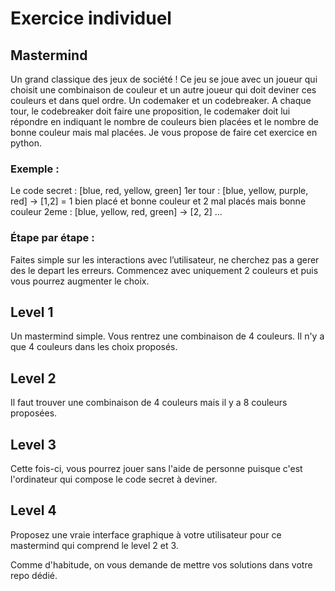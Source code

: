 # Exercice individuel

## Mastermind

Un grand classique des jeux de société !
Ce jeu se joue avec un joueur qui choisit une combinaison de couleur et un autre joueur qui doit deviner ces couleurs et dans quel ordre. Un codemaker et un codebreaker. A chaque tour, le codebreaker doit faire une proposition, le codemaker doit lui répondre en indiquant le nombre de couleurs bien placées et le nombre de bonne couleur mais mal placées.
Je vous propose de faire cet exercice en python.

### Exemple :
Le code secret : [blue, red, yellow, green]
1er tour : [blue, yellow, purple, red] -> [1,2] = 1 bien placé et bonne couleur et 2 mal placés mais bonne couleur
2eme : [blue, yellow, red, green] -> [2, 2]
…

### Étape par étape :
Faites simple sur les interactions avec l’utilisateur, ne cherchez pas a gerer des le depart les erreurs.
Commencez avec uniquement 2 couleurs et puis vous pourrez augmenter le choix.

## Level 1
Un mastermind simple. Vous rentrez une combinaison de 4 couleurs. Il n'y a que 4 couleurs dans les choix proposés.

## Level 2
Il faut trouver une combinaison de 4 couleurs mais il y a 8 couleurs proposées.

## Level 3
Cette fois-ci, vous pourrez jouer sans l'aide de personne puisque c'est l'ordinateur qui compose le code secret à deviner.

## Level 4
Proposez une vraie interface graphique à votre utilisateur pour ce mastermind qui comprend le level 2 et 3.


Comme d'habitude, on vous demande de mettre vos solutions dans votre repo dédié.